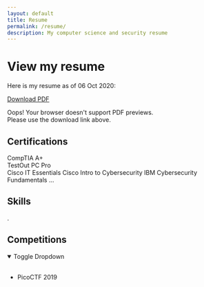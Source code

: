 ```yaml
---
layout: default
title: Resume
permalink: /resume/
description: My computer science and security resume
---
```


# View my resume

Here is my resume as of 06 Oct 2020:

[Download PDF](https://adrianself.me/assets/other/Resume_10062020.pdf)

<object data="/assets/other/Resume_10062020.pdf" type="application/pdf" height="850px" width="100%">
    Oops! Your browser doesn't support PDF previews.<br>
    Please use the download link above.
</object>

## Certifications

CompTIA A+\
TestOut PC Pro\
Cisco IT Essentials
Cisco Intro to Cybersecurity
IBM Cybersecurity Fundamentals
...

## Skills
.

## Competitions

<details open>
<summary>Toggle Dropdown</summary>
<br>
    <ul>
        <li>PicoCTF 2019</li>
    </ul>
</details>
